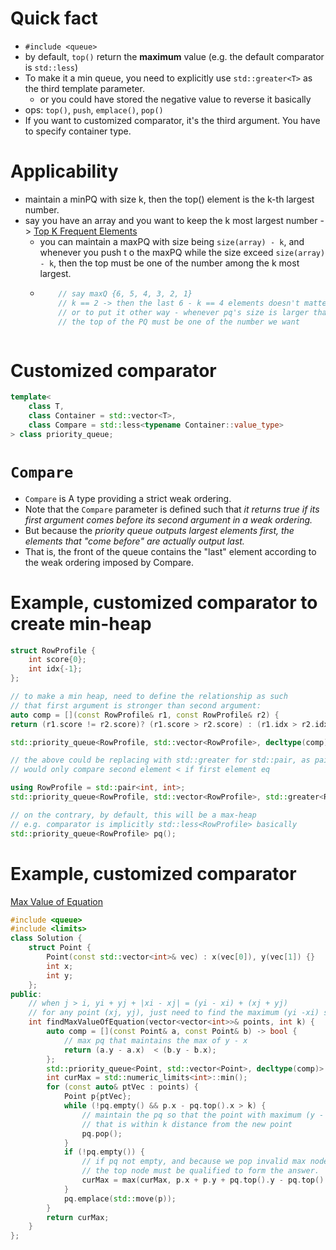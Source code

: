 # Quick fact
- `#include <queue>`
- by default, `top()` return the **maximum** value (e.g. the default comparator is `std::less`)
- To make it a min queue, you need to explicitly use `std::greater<T>` as the third template parameter.
  - or you could have stored the negative value to reverse it basically
- ops: `top()`, `push`, `emplace()`, `pop()`
- If you want to customized comparator, it's the third argument. You have to specify container type.

# Applicability
- maintain a minPQ with size k, then the top() element is the k-th largest number.
- say you have an array and you want to keep the k most largest number -> [Top K Frequent Elements](https://leetcode.com/problems/top-k-frequent-elements/)
  - you can maintain a maxPQ with size being `size(array) - k`, and whenever you push t o the maxPQ while the size exceed `size(array) - k`, then the top must be one of the number among the k most largest.
  - ```cpp
        // say maxQ {6, 5, 4, 3, 2, 1}
        // k == 2 -> then the last 6 - k == 4 elements doesn't matter
        // or to put it other way - whenever pq's size is larger than 4
        // the top of the PQ must be one of the number we want
  ```

# Customized comparator
```cpp
template<
    class T,
    class Container = std::vector<T>,
    class Compare = std::less<typename Container::value_type>
> class priority_queue;
```
# `Compare`
- `Compare` is A type providing a strict weak ordering.
- Note that the `Compare` parameter is defined such that *it returns true if its first argument comes before its second argument in a weak ordering.*
- But because the *priority queue outputs largest elements first, the elements that "come before" are actually output last.*
- That is, the front of the queue contains the "last" element according to the weak ordering imposed by Compare.

# Example, customized comparator to create min-heap
```cpp
struct RowProfile {
    int score{0};
    int idx{-1};
};

// to make a min heap, need to define the relationship as such
// that first argument is stronger than second argument:
auto comp = [](const RowProfile& r1, const RowProfile& r2) {
return (r1.score != r2.score)? (r1.score > r2.score) : (r1.idx > r2.idx); };

std::priority_queue<RowProfile, std::vector<RowProfile>, decltype(comp)> pq(comp);

// the above could be replacing with std::greater for std::pair, as pair's < operator
// would only compare second element < if first element eq

using RowProfile = std::pair<int, int>;
std::priority_queue<RowProfile, std::vector<RowProfile>, std::greater<RowProfile>> pq();

// on the contrary, by default, this will be a max-heap
// e.g. comparator is implicitly std::less<RowProfile> basically
std::priority_queue<RowProfile> pq();
```

# Example, customized comparator
[Max Value of Equation](https://leetcode.com/problems/max-value-of-equation/)
```cpp
#include <queue>
#include <limits>
class Solution {
    struct Point {
        Point(const std::vector<int>& vec) : x(vec[0]), y(vec[1]) {}
        int x;
        int y;
    };
public:
    // when j > i, yi + yj + |xi - xj| = (yi - xi) + (xj + yj)
    // for any point (xj, yj), just need to find the maximum (yi -xi) such that j - i <= k
    int findMaxValueOfEquation(vector<vector<int>>& points, int k) {
        auto comp = [](const Point& a, const Point& b) -> bool {
            // max pq that maintains the max of y - x
            return (a.y - a.x)  < (b.y - b.x);
        };
        std::priority_queue<Point, std::vector<Point>, decltype(comp)> pq(comp);
        int curMax = std::numeric_limits<int>::min();
        for (const auto& ptVec : points) {
            Point p{ptVec};
            while (!pq.empty() && p.x - pq.top().x > k) {
                // maintain the pq so that the point with maximum (y - x) value contains x
                // that is within k distance from the new point
                pq.pop();
            }
            if (!pq.empty()) {
                // if pq not empty, and because we pop invalid max node already,
                // the top node must be qualified to form the answer.
                curMax = max(curMax, p.x + p.y + pq.top().y - pq.top().x);
            }
            pq.emplace(std::move(p));
        }
        return curMax;
    }
};
```